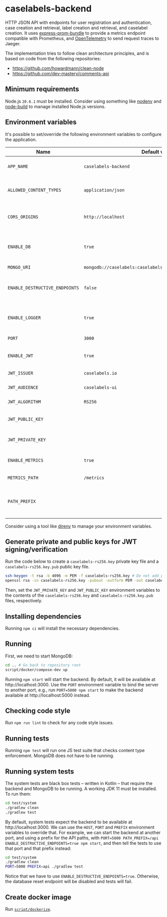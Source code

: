 # caselabels-backend

HTTP JSON API with endpoints for user registration and authentication, case creation and retrieval, label creation and retrieval, and caselabel creation. It uses [express-prom-bundle](https://www.npmjs.com/package/express-prom-bundle) to provide a metrics endpoint compatible with Prometheus, and [OpenTelemetry](https://opentelemetry.io/) to send request traces to Jaeger.

The implementation tries to follow clean architecture principles, and is based on code from the following repositories:

* https://github.com/howardmann/clean-node
* https://github.com/dev-mastery/comments-api


## Minimum requirements

Node.js `20.6.1` must be installed. Consider using something like [nodenv](https://github.com/nodenv/nodenv) and [node-build](https://github.com/nodenv/node-build) to manage installed Node.js versions.


## Environment variables

It's possible to set/override the following environment variables to configure the application.

| Name                           | Default value                                                | Description                                                                    |
| ------------------------------ | ------------------------------------------------------------ | ------------------------------------------------------------------------------ |
| `APP_NAME`                     | `caselabels-backend`                                         | Used in the server's initial log message.                                      |
| `ALLOWED_CONTENT_TYPES`        | `application/json`                                           | Comma-separated list of allowed content types.                                 |
| `CORS_ORIGINS`                 | `http://localhost`                                           | Comma-separated list of allowed CORS origins.                                  |
| `ENABLE_DB`                    | `true`                                                       | **Experimental!** Enables/disables the creation of a database connection.      |
| `MONGO_URI`                    | `mongodb://caselabels:caselabels@localhost:27017/caselabels` | MongoDB URI.                                                                   |
| `ENABLE_DESTRUCTIVE_ENDPOINTS` | `false`                                                      | Enables/disables the database reset endpoint used in system tests.             |
| `ENABLE_LOGGER`                | `true`                                                       | Enables/disables the HTTP request/response logger.                             |
| `PORT`                         | `3000`                                                       | Port the server will listen on.                                                |
| `ENABLE_JWT`                   | `true`                                                       | Enables/disables JWT authentication.                                           |
| `JWT_ISSUER`                   | `caselabels.io`                                              | JWT issuer claim.                                                              |
| `JWT_AUDIENCE`                 | `caselabels-ui`                                              | JWT audience claim.                                                            |
| `JWT_ALGORITHM`                | `RS256`                                                      | JWT signature algorithm.                                                       |
| `JWT_PUBLIC_KEY`               |                                                              | Public key for JWT signature algorithm.                                        |
| `JWT_PRIVATE_KEY`              |                                                              | Private key for JWT signature algorithm.                                       |
| `ENABLE_METRICS`               | `true`                                                       | Enables/disables metrics endpoint for Prometheus.                              |
| `METRICS_PATH`                 | `/metrics`                                                   | Mount path of metrics endpoint.                                                |
| `PATH_PREFIX`                  |                                                              | Mount prefix of application endpoints, e.g., `/api`. Defaults to empty string. |

Consider using a tool like [direnv](https://direnv.net/) to manage your environment variables.


## Generate private and public keys for JWT signing/verification

Run the code below to create a `caselabels-rs256.key` private key file and a `caselabels-rs256.key.pub` public key file.

```sh
ssh-keygen -t rsa -b 4096 -m PEM -f caselabels-rs256.key # Do not add passphrase.
openssl rsa -in caselabels-rs256.key -pubout -outform PEM -out caselabels-rs256.key.pub
```

Then, set the `JWT_PRIVATE_KEY` and `JWT_PUBLIC_KEY` environment variables to the contents of the `caselabels-rs256.key` and `caselabels-rs256.key.pub` files, respectively.


## Installing dependencies

Running `npm ci` will install the necessary dependencies.


## Running

First, we need to start MongoDB:

```sh
cd .. # Go back to repository root
script/docker/compose-dev up
```

Running `npm start` will start the backend. By default, it will be available at http://localhost:3000. Use the `PORT` environment variable to bind the server to another port, e.g., run `PORT=5000 npm start` to make the backend available at http://localhost:5000 instead.


## Checking code style

Run `npm run lint` to check for any code style issues.


## Running tests

Running `npm test` will run one JS test suite that checks content type enforcement. MongoDB does not have to be running.


## Running system tests

The system tests are black box tests – written in Kotlin – that require the backend and MongoDB to be running. A working JDK 11 must be installed. To run them:

```sh
cd test/system
./gradlew clean
./gradlew test
```

By default, system tests expect the backend to be available at http://localhost:3000. We can use the `HOST`, `PORT` and `PREFIX` environment variables to override that. For example, we can start the backend at another port, and using a prefix for the API paths, with `PORT=5000 PATH_PREFIX=/api ENABLE_DESTRUCTIVE_ENDPOINTS=true npm start`, and then tell the tests to use that port and that prefix instead:

```sh
cd test/system
./gradlew clean
PORT=5000 PREFIX=api ./gradlew test
```

Notice that we have to use `ENABLE_DESTRUCTIVE_ENDPOINTS=true`. Otherwise, the database reset endpoint will be disabled and tests will fail.


## Create docker image

Run [`script/dockerize`](script/dockerize).
